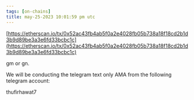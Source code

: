 ```yaml
---
tags: [on-chains]
title: may-25-2023 10:01:59 pm utc
---
```


[https://etherscan.io/tx/0x52ac43fb4ab5f0a2e4028fb05b738a18f18cd2b1d3b9d89be3a3e6fd33bcbc1c](https://etherscan.io/tx/0x52ac43fb4ab5f0a2e4028fb05b738a18f18cd2b1d3b9d89be3a3e6fd33bcbc1c)

gm or gn.

We will be conducting the telegram text only AMA from the following telegram account:

thufirhawat7
